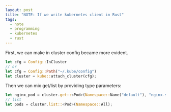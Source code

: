 ```yaml
---
layout: post
title: "NOTE: If we write kubernetes client in Rust"
tags:
  - note
  - programming
  - kubernetes
  - rust
---
```


First, we can make in cluster config became more evident.

```rust
let cfg = Config::InCluster
// or
let cfg = Config::Path("~/.kube/config")
let cluster = kube::attach_cluster(cfg);
```

Then we can mix get/list by providing type parameters:

```rust
let nginx_pod = cluster.get::<Pod>(Namespace::Name("default"), "nginx-se3jn1-34jbk");
// list
let pods = cluster.list::<Pod>(Namespace::All);
```
